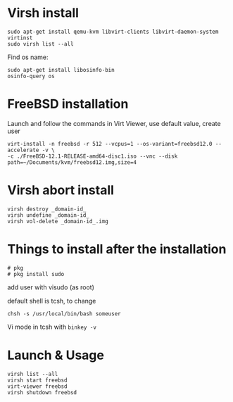 # Virsh install
```
sudo apt-get install qemu-kvm libvirt-clients libvirt-daemon-system virtinst
sudo virsh list --all
```

Find os name:
```
sudo apt-get install libosinfo-bin
osinfo-query os
```

# FreeBSD installation
Launch and follow the commands in Virt Viewer, use default value, create user
```
virt-install -n freebsd -r 512 --vcpus=1 --os-variant=freebsd12.0 --accelerate -v \
-c ./FreeBSD-12.1-RELEASE-amd64-disc1.iso --vnc --disk path=~/Documents/kvm/freebsd12.img,size=4
```

# Virsh abort install
```
virsh destroy _domain-id_
virsh undefine _domain-id_
virsh vol-delete _domain-id_.img
```

# Things to install after the installation
```
# pkg  
# pkg install sudo
```
add user with visudo (as root)

default shell is tcsh, to change
```
chsh -s /usr/local/bin/bash someuser
```
Vi mode in tcsh with `binkey -v`

# Launch & Usage
```
virsh list --all
virsh start freebsd
virt-viewer freebsd
virsh shutdown freebsd
```
